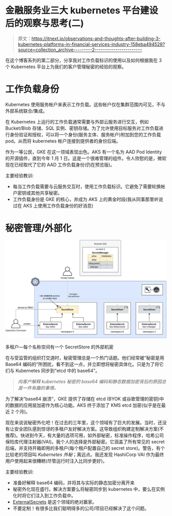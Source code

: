 # 金融服务业三大 kubernetes 平台建设后的观察与思考(二)

> 原文：<https://itnext.io/observations-and-thoughts-after-building-3-kubernetes-platforms-in-financial-services-industry-158eba494528?source=collection_archive---------2----------------------->

在这个博客系列的第二部分，分享我对工作负载标识的使用以及如何根据我在 3 个 Kubernetes 平台上为我们的客户管理秘密的经验的观察。

# 工作负载身份

Kubernetes 使用服务帐户来表示工作负载。这些帐户仅在集群范围内可见，不与外部系统联合/集成。

在 Kubernetes 上运行的工作负载通常需要与外部云服务进行交互，例如 Bucket/Blob 存储、SQL 实例、密钥存储。为了允许使用目标服务对工作负载进行身份验证和授权，可以将一个身份(服务主体、服务帐户)附加到您的工作负载 pod。从而将 kubernetes 帐户连接到提供者的身份后端。

作为一等公民，GKE 在这一领域表现出色。AKS 有一个名为 AAD Pod Identity 的开源插件，直到今年 1 月 1 日。这是一个很难管理的组件。令人欣慰的是，微软现在已经取代了它的 AAD 工作负载身份(仍在预览版)。

主要经验教训:

*   每当工作负载需要与云服务交互时，使用工作负载标识。它避免了需要轮换帐户密钥或其他共享秘密。
*   工作负载身份是 GKE 的核心，并成为 AKS 上的黄金时段(我从同事那里听说过在 AKS 上使用工作负载身份的好消息)

# 秘密管理/外部化

![](img/efd34bfe54e93548179a92937e7a98a4.png)

多租户—每个名称空间有一个 SecretStore 的外部机密

在与受监管的组织打交道时，秘密管理总是一个热门话题。他们经常被“秘密是用 Base64 编码的”所困扰，看不到这一点，并立即想将秘密具体化。只是为了将它们与 Kubernetes 同步到“etcd 中的 base64”。

> *向客户解释 kubernetes 秘密的 base64 编码和静态数据加密背后的原因总是一件有趣的事情。*

为了解决“base64 崩溃”，GKE 提供了存储在 etcd (BYOK 或谷歌管理的密钥)中的数据的应用层加密作为核心功能。AKS 终于添加了 KMS etcd 加密(似乎是在最近 2 个月)。

现在来说说秘密外化吧！在过去的三年里，这个领域有了巨大的发展。当时，还没有让安全团队感到惊讶的多租户友好解决方案。这导致组织构建定制解决方案(不推荐)。快进到今天，有大量的选项可用，如外部秘密，标准操作程序，哈希公司保险库代理注射器(VAI)。我个人的选择是外部秘密。它涵盖了所有常见的 secret 后端，并支持开箱即用的多租户(每个租户配置自己的 secret store)。警告，有个比较老的项目叫 *Kubernetes 外秘*；离远点。我还发现 HashiCorp VAI 作为最终用户使用起来很糟糕(尽管运行时注入比同步更好)。

主要经验教训:

*   准备好解释 base64 编码，并将其与实际的静态加密分离开来
*   秘密外化现在盛行。解决方案要么将秘密同步到 kubernetes 中，要么在实例化时将它们注入到工作负载中。
*   [ExternalSecrets](https://external-secrets.io/v0.5.9/) 是这个领域的绝对赢家。
*   不要定制！有很多比我们聪明得多的公司/项目已经解决了这个问题。